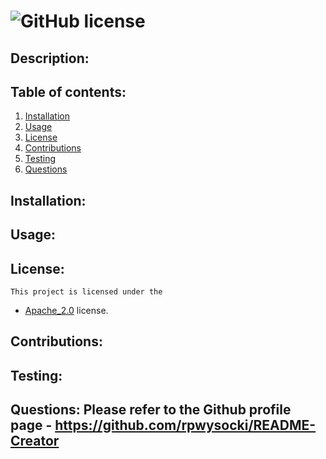
#    ![GitHub license](https://img.shields.io/badge/license-Apache_2.0-blue.svg)   
## Description: 

## Table of contents:

1. [Installation](#installation)
2. [Usage](#usage)
3. [License](#license)
4. [Contributions](#contributions)
5. [Testing](#testing)
6. [Questions](#questions)

## Installation: 
## Usage: 
## License:
    This project is licensed under the
* [Apache_2.0](https://www.apache.org/licenses/LICENSE-2.0.html)
license.




## Contributions: 
## Testing: 
## Questions: Please refer to the Github profile page - https://github.com/rpwysocki/README-Creator
    
